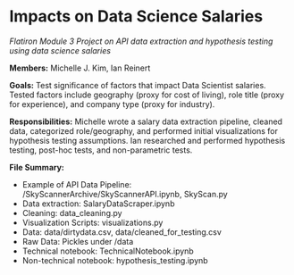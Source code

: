 # Impacts on Data Science Salaries
*Flatiron Module 3 Project on API data extraction and hypothesis testing using data science salaries*

**Members:** Michelle J. Kim, Ian Reinert

**Goals:** Test significance of factors that impact Data Scientist salaries. Tested factors include geography (proxy for cost of living), role title (proxy for experience), and company type (proxy for industry).

**Responsibilities:** Michelle wrote a salary data extraction pipeline, cleaned data, categorized role/geography, and performed initial visualizations for hypothesis testing assumptions. Ian researched and performed hypothesis testing, post-hoc tests, and non-parametric tests. 

**File Summary:**
- Example of API Data Pipeline: /SkyScannerArchive/SkyScannerAPI.ipynb, SkyScan.py
- Data extraction: SalaryDataScraper.ipynb
- Cleaning: data_cleaning.py
- Visualization Scripts: visualizations.py
- Data: data/dirtydata.csv, data/cleaned_for_testing.csv
- Raw Data: Pickles under /data
- Technical notebook: TechnicalNotebook.ipynb
- Non-technical notebook: hypothesis_testing.ipynb
